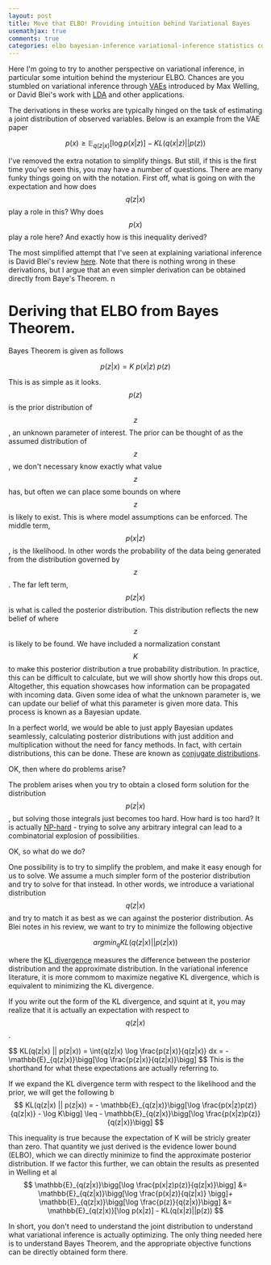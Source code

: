 ```yaml
---
layout: post
title: Move that ELBO! Providing intuition behind Variational Bayes
usemathjax: true
comments: true
categories: elbo bayesian-inference variational-inference statistics computer-science data-science
---
```


Here I'm going to try to another perspective on variational inference, in particular some intuition behind the mysteriour ELBO.
Chances are you stumbled on variational inference through [VAEs](https://arxiv.org/pdf/1312.6114.pdf) introduced by Max Welling, or David Blei's work with [LDA](http://jmlr.org/papers/volume3/blei03a/blei03a.pdf) and other applications.

The derivations in these works are typically hinged on the task of estimating a joint distribution of observed variables.  Below is an example from the VAE paper

$$
p(x) \geq \mathbb{E}_{q(z|x)}[\log p(x|z)] - KL(q(x|z)||p(z))
$$

I've removed the extra notation to simplify things.  But still, if this is the first time you've seen this, you may have a number of questions.  There are many funky things going on with the notation.  First off, what is going on with the expectation and how does $$q(z|x)$$ play a role in this? Why does $$p(x)$$ play a role here? And exactly how is this inequality derived?

The most simplified attempt that I've seen at explaining variational inference is David Blei's review [here](https://amstat.tandfonline.com/doi/pdf/10.1080/01621459.2017.1285773?needAccess=true).  Note that there is nothing wrong in these derivations, but I argue that an even simpler derivation can be obtained directly from Baye's Theorem.
n
# Deriving that ELBO from Bayes Theorem.

Bayes Theorem is given as follows

$$
p(z | x) =  K \; p(x|z) \; p(z)
$$

This is as simple as it looks.  $$p(z)$$ is the prior distribution of $$z$$, an unknown parameter of interest. The prior can be thought of as the assumed distribution of $$z$$, we don't necessary know exactly what value $$z$$ has, but often we can place some bounds on where $$z$$ is likely to exist. This is where model assumptions can be enforced.
The middle term, $$p(x|z)$$, is the likelihood.  In other words the probability of the data being generated from the distribution governed by $$z$$.
The far left term, $$p(z|x)$$ is what is called the posterior distribution.  This distribution reflects the new belief of where $$z$$ is likely to be found.
We have included a normalization constant $$K$$ to make this posterior distribution a true probability distribution. In practice, this can be difficult to calculate, but we will show shortly how this drops out. Altogether, this equation showcases how information can be propagated with incoming data. Given some idea of what the unknown parameter is, we can update our belief of what this parameter is given more data.  This process is known as a Bayesian update.

In a perfect world, we would be able to just apply Bayesian updates seamlessly, calculating posterior distributions with just addition and multiplication without the need for fancy methods.  In fact, with certain distributions, this can be done.  These are known as [conjugate distributions](https://en.wikipedia.org/wiki/Conjugate_prior).

OK, then where do problems arise?

The problem arises when you try to obtain a closed form solution for the distribution $$p(z|x)$$, but solving those integrals just becomes too hard.
How hard is too hard?  It is actually [NP-hard](https://www.sciencedirect.com/science/article/abs/pii/000437029390036B) - trying to solve any arbitrary integral can lead to a combinatorial explosion of possibilities.

OK, so what do we do?

One possibility is to try to simplify the problem, and make it easy enough for us to solve. We assume a much simpler form of the posterior distribution and try to solve for that instead.
In other words, we introduce a variational distribution $$q(z|x)$$ and try to match it as best as we can against the posterior distribution. As Blei notes in his review, we want to try to minimize the following objective

$$
argmin_q KL(q(z|x) || p(z|x))
$$

where the [KL divergence](https://en.wikipedia.org/wiki/Kullback%E2%80%93Leibler_divergence) measures the difference between the posterior distribution and the approximate distribution.  In the variational inference literature, it is more commom to maximize negative KL divergence, which is equivalent to minimizing the KL divergence.

If you write out the form of the KL divergence, and squint at it, you may realize that it is actually an expectation with respect to $$q(z|x)$$.

$$
KL(q(z|x) || p(z|x)) = \int{q(z|x) \log \frac{p(z|x)}{q(z|x)} dx = - \mathbb{E}_{q(z|x)}\bigg[\log \frac{p(z|x)}{q(z|x)}\bigg]
$$
This is the shorthand for what these expectations are actually referring to.

If we expand the KL divergence term with respect to the likelihood and the prior, we will get the following
b
$$
KL(q(z|x) || p(z|x)) = - \mathbb{E}_{q(z|x)}\bigg[\log \frac{p(x|z)p(z)}{q(z|x)} - \log K\bigg] \leq - \mathbb{E}_{q(z|x)}\bigg[\log \frac{p(x|z)p(z)}{q(z|x)}\bigg]
$$

This inequality is true because the expectation of K will be stricly greater than zero. That quantity we just derived is the evidence lower bound (ELBO), which we can directly minimize to find the approximate posterior distribution.  If we factor this further, we can obtain the results as presented in Welling et al
$$
\mathbb{E}_{q(z|x)}\bigg[\log \frac{p(x|z)p(z)}{q(z|x)}\bigg] &= \mathbb{E}_{q(z|x)}\bigg[\log \frac{p(x|z)}{q(z|x)} \bigg]+ \mathbb{E}_{q(z|x)}\bigg[\log \frac{p(z)}{q(z|x)}\bigg]
&= \mathbb{E}_{q(z|x)}[\log p(x|z)] - KL(q(x|z)||p(z))
$$

In short, you don't need to understand the joint distribution to understand what variational inference is actually optimizing. The only thing needed here is to understand Bayes Theorem, and the appropriate objective functions can be directly obtained form there.
